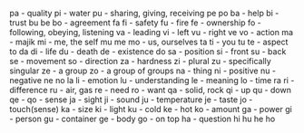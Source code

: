 


pa  - quality
pi  - water
pu - sharing, giving, receiving
pe
po
ba - help
bi - trust
bu
be
bo - agreement
fa
fi  - safety
fu  - fire
fe - ownership
fo - following, obeying, listening
va - leading
vi - left
vu - right
ve
vo  - action
ma  - majik
mi  - me, the self
mu
me
mo - us, ourselves
ta
ti  - you
tu
te  - aspect
to
da
di - life
du - death
de  - existence
do
sa  - position
si - front
su - back
se  - movement
so  - direction
za  - hardness
zi - plural
zu - specifically singular
ze - a group
zo - a group of groups
na  - thing
ni  - positive
nu  - negative
ne
no
la
li  - emotion
lu  - understanding
le  - meaning
lo  - time
ra
ri  - difference
ru  - air, gas
re - need
ro - want
qa  - solid, rock
qi  - up
qu  - down
qe  - 
qo  - sense
ja  - sight
ji  - sound
ju  - temperature
je  - taste
jo  - touch(sense)
ka  - size
ki  - light
ku  - cold
ke  - hot
ko  - amount
ga  - power
gi  - person
gu  - container
ge  - body
go - on top
ha - question
hi
hu
he
ho
